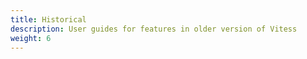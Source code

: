 ```yaml
---
title: Historical
description: User guides for features in older version of Vitess
weight: 6
---
```



